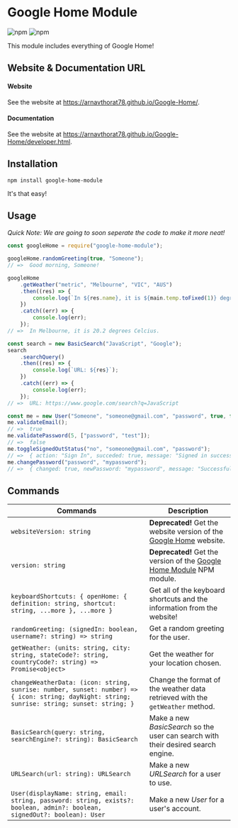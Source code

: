 # Google Home Module

![npm](https://img.shields.io/npm/v/google-home-module?color=red&label=npm&logo=version&logoColor=grey)
![npm](https://img.shields.io/npm/dt/google-home-module?color=green&label=downloads&logo=downloads&logoColor=grey)

[//]: # (To change the frequency of the downloads in the second Shield, find '.../npm/*dt*/...' in the URL, and replace 'dt' with 'dw', 'dm', 'dy', or 'dt'.)

This module includes everything of Google Home!

## Website & Documentation URL

#### Website

See the website at https://arnavthorat78.github.io/Google-Home/.

#### Documentation

See the website at https://arnavthorat78.github.io/Google-Home/developer.html.

## Installation

```
npm install google-home-module
```

It's that easy!

## Usage

_Quick Note: We are going to soon seperate the code to make it more neat!_

```js
const googleHome = require("google-home-module");

googleHome.randomGreeting(true, "Someone");
// =>  Good morning, Someone!

googleHome
	.getWeather("metric", "Melbourne", "VIC", "AUS")
	.then((res) => {
		console.log(`In ${res.name}, it is ${main.temp.toFixed(1)} degrees Celcius.`);
	})
	.catch((err) => {
		console.log(err);
	});
// =>  In Melbourne, it is 20.2 degrees Celcius.

const search = new BasicSearch("JavaScript", "Google");
search
	.searchQuery()
	.then((res) => {
		console.log(`URL: ${res}`);
	})
	.catch((err) => {
		console.log(err);
	});
// =>  URL: https://www.google.com/search?q=JavaScript

const me = new User("Someone", "someone@gmail.com", "password", true, false, false);
me.validateEmail();
// =>  true
me.validatePassword(5, ["password", "test"]);
// =>  false
me.toggleSignedOutStatus("no", "someone@gmail.com", "password");
// =>  { action: "Sign In", succeded: true, message: "Signed in successfully!" }
me.changePassword("password", "mypassword");
// =>  { changed: true, newPassword: "mypassword", message: "Successfully changed the password!" }
```

## Commands

| Commands                                                                                                                                     | Description                                                                                                               |
| -------------------------------------------------------------------------------------------------------------------------------------------- | ------------------------------------------------------------------------------------------------------------------------- |
| `websiteVersion: string`                                                                                                                     | **Deprecated!** Get the website version of the [Google Home](https://arnavthorat78.github.io/Google-Home/) website.       |
| `version: string`                                                                                                                            | **Deprecated!** Get the version of the [Google Home Module](https://www.npmjs.com/package/google-home-module) NPM module. |
| `keyboardShortcuts: { openHome: { definition: string, shortcut: string, ...more }, ...more }`                                                | Get all of the keyboard shortcuts and the information from the website!                                                   |
| `randomGreeting: (signedIn: boolean, username?: string) => string`                                                                           | Get a random greeting for the user.                                                                                       |
| `getWeather: (units: string, city: string, stateCode?: string, countryCode?: string) => Promise<object>`                                     | Get the weather for your location chosen.                                                                                 |
| `changeWeatherData: (icon: string, sunrise: number, sunset: number) => { icon: string; dayNight: string; sunrise: string; sunset: string; }` | Change the format of the weather data retrieved with the `getWeather` method.                                             |
| `BasicSearch(query: string, searchEngine?: string): BasicSearch`                                                                             | Make a new _BasicSearch_ so the user can search with their desired search engine.                                         |
| `URLSearch(url: string): URLSearch`                                                                                                          | Make a new _URLSearch_ for a user to use.                                                                                 |
| `User(displayName: string, email: string, password: string, exists?: boolean, admin?: boolean, signedOut?: boolean): User`                   | Make a new _User_ for a user's account.                                                                                   |
